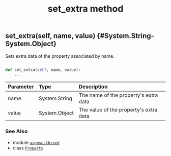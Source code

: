 ﻿---
title: set_extra method
second_title: Aspose.3D for Python via .NET API References
description: 
type: docs
weight: 50
url: /python-net/aspose.threed/property/set_extra/
is_root: false
---

## set_extra(self, name, value) {#System.String-System.Object}

Sets extra data of the property associated by name.



```python

def set_extra(self, name, value):
    ...
```


| Parameter | Type | Description |
| :- | :- | :- |
| name | System.String | The name of the property's extra data |
| value | System.Object | The value of the property's extra data |



### See Also
* module [`aspose.threed`](../../)
* class [`Property`](/3d/python-net/aspose.threed/property)

